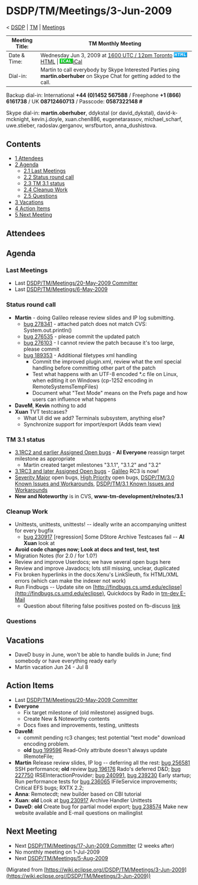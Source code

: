 

DSDP/TM/Meetings/3-Jun-2009
===========================

< [DSDP](https://wiki.eclipse.org/DSDP "DSDP")‎ | [TM](./TM "DSDP/TM")‎ | [Meetings](./Meetings "DSDP/TM/Meetings")

| Meeting Title: | **TM Monthly Meeting** |
| --- | --- |
| Date & Time: | Wednesday Jun 3, 2009 at [1600 UTC / 12pm Toronto](http://www.timeanddate.com/worldclock/fixedtime.html?month=6&day=3&year=2009&hour=16&min=00&sec=0&p1=0)   ![Html.gif](./images/Html.gif)[HTML](http://www.google.com/calendar/embed?src=vn70im36r00qeusu8nme50cils@group.calendar.google.com&ctz=Canada/Toronto) \| ![Ical.gif](./images/Ical.gif)[iCal](http://www.google.com/calendar/ical/vn70im36r00qeusu8nme50cils@group.calendar.google.com/public/basic.ics) |
| Dial-in: | Martin to call everybody by Skype   Interested Parties ping **martin.oberhuber** on Skype Chat for getting added to the call. |

Backup dial-in: International **+44 (0)1452 567588** / Freephone **+1 (866) 6161738** / UK **08712460713** / Passcode: **0587322148 #**

Skype dial-in: **martin.oberhuber**, ddykstal (or david\_dykstal), david-k-mcknight, kevin.j.doyle, xuan.chen886, eugenetarassov, michael\_scharf, uwe.stieber, radoslav.gerganov, wrsfburton, anna_dushistova.  

Contents
--------

*   [1 Attendees](#Attendees)
*   [2 Agenda](#Agenda)
    *   [2.1 Last Meetings](#Last-Meetings)
    *   [2.2 Status round call](#Status-round-call)
    *   [2.3 TM 3.1 status](#TM-3.1-status)
    *   [2.4 Cleanup Work](#Cleanup-Work)
    *   [2.5 Questions](#Questions)
*   [3 Vacations](#Vacations)
*   [4 Action Items](#Action-Items)
*   [5 Next Meeting](#Next-Meeting)

Attendees
---------

Agenda
------

### Last Meetings

*   Last [DSDP/TM/Meetings/20-May-2009 Committer](./20-May-2009_Committer "DSDP/TM/Meetings/20-May-2009 Committer")
*   Last [DSDP/TM/Meetings/6-May-2009](./6-May-2009 "DSDP/TM/Meetings/6-May-2009")

### Status round call

*   **Martin** \- doing Galileo release review slides and IP log submitting.
    *   [bug 278341](https://bugs.eclipse.org/bugs/show_bug.cgi?id=278341) \- attached patch does not match CVS: System.out.println()
    *   [bug 276535](https://bugs.eclipse.org/bugs/show_bug.cgi?id=276535) \- please commit the updated patch
    *   [bug 276103](https://bugs.eclipse.org/bugs/show_bug.cgi?id=276103) \- I cannot review the patch because it's too large, please commit
    *   [bug 189353](https://bugs.eclipse.org/bugs/show_bug.cgi?id=189353) \- Additional filetypes xml handling
        *   Commit the improved plugin.xml, review what the xml special handling before committing other part of the patch
        *   Test what happens with an UTF-8 encoded *.c file on Linux, when editing it on Windows (cp-1252 encoding in RemoteSystemsTempFiles)
        *   Document what "Text Mode" means on the Prefs page and how users can influence what happens
*   **DaveM**, **Kevin** nothing to add
*   **Xuan** TVT testcases?
    *   What UI did we add? Terminals subsystem, anything else?
    *   Synchronize support for import/export (Adds team view)

### TM 3.1 status

*   [3.1RC2 and earlier Assigned Open bugs](https://bugs.eclipse.org/bugs/buglist.cgi?query_format=advanced&product=Target+Management&target_milestone=3.0&target_milestone=3.0.1&target_milestone=3.0.2&target_milestone=3.1+M2&target_milestone=3.1+M3&target_milestone=3.1+M4&target_milestone=3.1+M5&target_milestone=3.1+M6&target_milestone=3.1+M7&target_milestone=3.1+RC1&target_milestone=3.1+RC2&bug_status=UNCONFIRMED&bug_status=NEW&bug_status=ASSIGNED&bug_status=REOPENED&cmdtype=doit) \- **AI Everyone** reassign target milestone as appropriate
    *   Martin created target milestones "3.1.1", "3.1.2" and "3.2"
*   [3.1RC3 and later Assigned Open bugs](https://bugs.eclipse.org/bugs/buglist.cgi?query_format=advanced&product=Target+Management&target_milestone=3.1+RC3&target_milestone=3.1+RC4&target_milestone=3.1&bug_status=UNCONFIRMED&bug_status=NEW&bug_status=ASSIGNED&bug_status=REOPENED&cmdtype=doit) \- [Galileo](https://wiki.eclipse.org/Galileo "Galileo") RC3 is now!
*   [Severity Major](https://bugs.eclipse.org/bugs/buglist.cgi?query_format=advanced&classification=DSDP&product=Target+Management&bug_status=UNCONFIRMED&bug_status=NEW&bug_status=ASSIGNED&bug_status=REOPENED&bug_severity=blocker&bug_severity=critical&bug_severity=major&cmdtype=doit) open bugs, [High Priority](https://bugs.eclipse.org/bugs/buglist.cgi?query_format=advanced&classification=DSDP&product=Target+Management&bug_status=UNCONFIRMED&bug_status=NEW&bug_status=ASSIGNED&bug_status=REOPENED&cmdtype=doit&field0-0-0=priority&type0-0-0=regexp&value0-0-0=P%5B12%5D&field0-0-1=bug_severity&type0-0-1=regexp&value0-0-1=blocker%7Ccritical%7Cmajor) open bugs, [DSDP/TM/3.0 Known Issues and Workarounds](./3.0_Known_Issues_and_Workarounds "DSDP/TM/3.0 Known Issues and Workarounds"), [DSDP/TM/3.1 Known Issues and Workarounds](./3.1_Known_Issues_and_Workarounds "DSDP/TM/3.1 Known Issues and Workarounds")
*   **New and Noteworthy** is in CVS, **www-tm-development/relnotes/3.1**

  

### Cleanup Work

*   Unittests, unittests, unittests! -- ideally write an accompanying unittest for every bugfix
    *   [bug 230917](https://bugs.eclipse.org/bugs/show_bug.cgi?id=230917) \[regression\] Some DStore Archive Testcases fail -- **AI Xuan** look at
*   **Avoid code changes now; Look at docs and test, test, test**
*   Migration Notes (for 2.0 / for 1.0?)
*   Review and improve Userdocs; we have several open bugs here
*   Review and improve Javadocs; lots still missing, unclear, duplicated
*   Fix broken hyperlinks in the docs:Xenu's LinkSleuth, fix HTML/XML errors (which can make the indexer not work)
*   Run Findbugs -- Update site on [http://findbugs.cs.umd.edu/eclipse](http://findbugs.cs.umd.edu/eclipse), Quickdocs by Rado in [tm-dev E-Mail](http://dev.eclipse.org/mhonarc/lists/dsdp-tm-dev/msg01869.html)
    *   Question about filtering false positives posted on fb-discuss [link](https://mailman.cs.umd.edu/pipermail/findbugs-discuss/2008-May/002374.html)

  

### Questions

Vacations
---------

*   DaveD busy in June, won't be able to handle builds in June; find somebody or have everything ready early
*   Martin vacation Jun 24 - Jul 8

Action Items
------------

*   Last [DSDP/TM/Meetings/20-May-2009 Committer](./20-May-2009_Committer "DSDP/TM/Meetings/20-May-2009 Committer")
*   **Everyone**
    *   Fix target milestone of (old milestone) assigned bugs.
    *   Create New & Noteworthy contents
    *   Docs fixes and improvements, testing, unittests
*   **DaveM**:
    *   commit pending rc3 changes; test potential "text mode" download encoding problem.
    *   **old** [bug 199596](https://bugs.eclipse.org/bugs/show_bug.cgi?id=199596) Read-Only attribute doesn't always update IRemoteFile;
*   **Martin** Release review slides, IP log -- deferring all the rest: [bug 256581](https://bugs.eclipse.org/bugs/show_bug.cgi?id=256581) SSH performance; **old** review [bug 196176](https://bugs.eclipse.org/bugs/show_bug.cgi?id=196176) Rado's deferred D&D; [bug 227750](https://bugs.eclipse.org/bugs/show_bug.cgi?id=227750) IRSEInteractionProvider; [bug 240991](https://bugs.eclipse.org/bugs/show_bug.cgi?id=240991), [bug 239230](https://bugs.eclipse.org/bugs/show_bug.cgi?id=239230) Early startup; Run performance tests for [bug 236065](https://bugs.eclipse.org/bugs/show_bug.cgi?id=236065) IFileService improvements; Critical EFS bugs; RXTX 2.2;
*   **Anna**: Remotecdt; new builder based on CBI tutorial
*   **Xuan**: **old** Look at [bug 230917](https://bugs.eclipse.org/bugs/show_bug.cgi?id=230917) Archive Handler Unittests
*   **DaveD**: **old** Create bug for partial model export; [bug 238574](https://bugs.eclipse.org/bugs/show_bug.cgi?id=238574) Make new website available and E-mail questions on mailinglist

Next Meeting
------------

*   Next [DSDP/TM/Meetings/17-Jun-2009 Committer](./17-Jun-2009_Committer "DSDP/TM/Meetings/17-Jun-2009 Committer") (2 weeks after)
*   No monthly meeting on 1-Jul-2009
*   Next [DSDP/TM/Meetings/5-Aug-2009](./5-Aug-2009 "DSDP/TM/Meetings/5-Aug-2009")


(Migrated from [https://wiki.eclipse.org//DSDP/TM/Meetings/3-Jun-2009](https://wiki.eclipse.org//DSDP/TM/Meetings/3-Jun-2009))